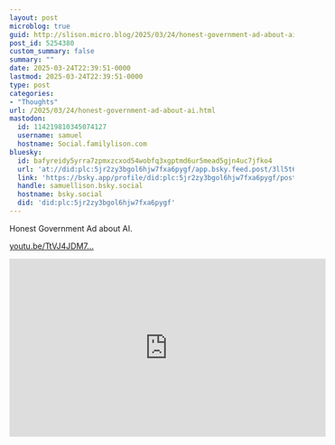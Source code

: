 ```yaml
---
layout: post
microblog: true
guid: http://slison.micro.blog/2025/03/24/honest-government-ad-about-ai.html
post_id: 5254380
custom_summary: false
summary: ""
date: 2025-03-24T22:39:51-0000
lastmod: 2025-03-24T22:39:51-0000
type: post
categories:
- "Thoughts"
url: /2025/03/24/honest-government-ad-about-ai.html
mastodon:
  id: 114219810345074127
  username: samuel
  hostname: Social.familylison.com
bluesky:
  id: bafyreidy5yrra7zpmxzcxod54wobfq3xgptmd6ur5mead5gjn4uc7jfko4
  url: 'at://did:plc:5jr2zy3bgol6hjw7fxa6pygf/app.bsky.feed.post/3ll5t6ak5v32b'
  link: 'https://bsky.app/profile/did:plc:5jr2zy3bgol6hjw7fxa6pygf/post/3ll5t6ak5v32b'
  handle: samuellison.bsky.social
  hostname: bsky.social
  did: 'did:plc:5jr2zy3bgol6hjw7fxa6pygf'
---
```

Honest Government Ad about AI.

[youtu.be/TtVJ4JDM7...](https://youtu.be/TtVJ4JDM7eM?si=BKTzx5y1xttAJzQV)

<iframe width="560" height="315" src="https://www.youtube.com/embed/TtVJ4JDM7eM?si=1_ZJsVAMZBLLBhL2" title="YouTube video player" frameborder="0" allow="accelerometer; autoplay; clipboard-write; encrypted-media; gyroscope; picture-in-picture; web-share" referrerpolicy="strict-origin-when-cross-origin" allowfullscreen></iframe>
